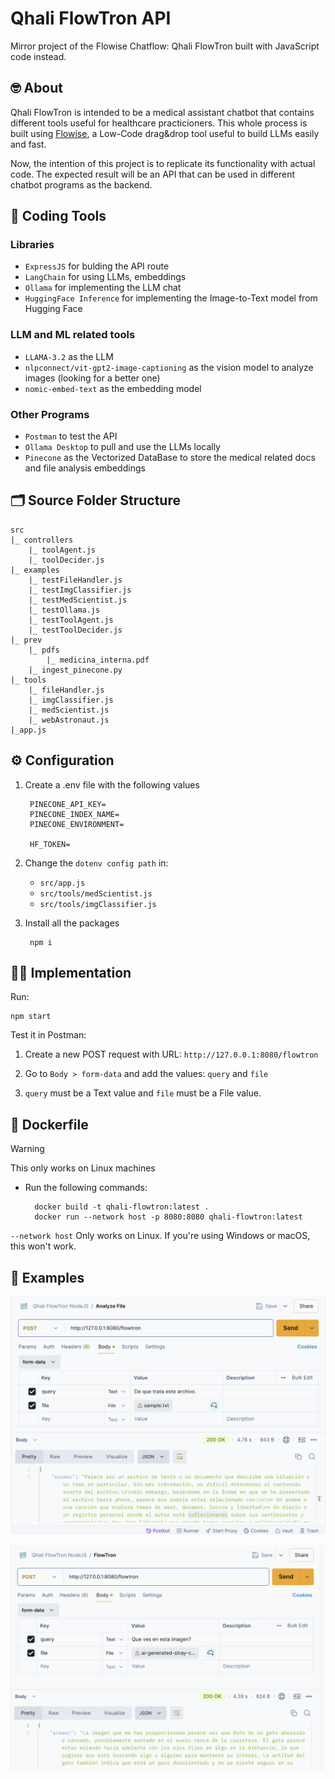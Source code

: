 # Qhali FlowTron API

Mirror project of the Flowise Chatflow: Qhali FlowTron built with JavaScript code instead.

## 🤓 About
Qhali FlowTron is intended to be a medical assistant chatbot that contains different tools useful for healthcare practicioners. 
This whole process is built using [Flowise](https://flowiseai.com/), a Low-Code drag&drop tool useful to build LLMs easily and fast.


Now, the intention of this project is to replicate its functionality with actual code. The expected result will be an API that can be used in different chatbot programs as the backend.

## 🔧 Coding Tools

### Libraries
- `ExpressJS` for bulding the API route
- `LangChain` for using LLMs, embeddings
- `Ollama` for implementing the LLM chat
- `HuggingFace Inference` for implementing the Image-to-Text model from Hugging Face

### LLM and ML related tools
- `LLAMA-3.2` as the LLM
- `nlpconnect/vit-gpt2-image-captioning` as the vision model to analyze images (looking for a better one)
- `nomic-embed-text` as the embedding model


### Other Programs
- `Postman` to test the API
- `Ollama Desktop` to pull and use the LLMs locally
- `Pinecone` as the Vectorized DataBase to store the medical related docs and file analysis embeddings

## 🗂️ Source Folder Structure

    src
    |_ controllers
        |_ toolAgent.js
        |_ toolDecider.js
    |_ examples
        |_ testFileHandler.js
        |_ testImgClassifier.js
        |_ testMedScientist.js
        |_ testOllama.js
        |_ testToolAgent.js
        |_ testToolDecider.js
    |_ prev
        |_ pdfs
            |_ medicina_interna.pdf
        |_ ingest_pinecone.py
    |_ tools
        |_ fileHandler.js
        |_ imgClassifier.js
        |_ medScientist.js
        |_ webAstronaut.js
    |_app.js


## ⚙️ Configuration

1. Create a .env file with the following values

        PINECONE_API_KEY=
        PINECONE_INDEX_NAME=
        PINECONE_ENVIRONMENT=

        HF_TOKEN=

2. Change the `dotenv config path` in:

    - `src/app.js`
    - `src/tools/medScientist.js`
    - `src/tools/imgClassifier.js`

3. Install all the packages

        npm i   


## 🧑‍💻 Implementation

Run:

    npm start

Test it in Postman:

1. Create a new POST request with URL: `http://127.0.0.1:8080/flowtron`

2. Go to `Body > form-data` and add the values: `query` and `file`

3. `query` must be a Text value and `file` must be a File value.

## 🐋 Dockerfile

>[!WARNING]
> This only works on Linux machines

- Run the following commands:

        docker build -t qhali-flowtron:latest . 
        docker run --network host -p 8080:8080 qhali-flowtron:latest

`--network host` Only works on Linux. If you're using Windows or macOS, this won't work.



## 🧠 Examples
![alt text](public/image.png)

![alt text](public/image-1.png)
